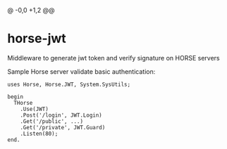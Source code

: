 @ -0,0 +1,2 @@
# horse-jwt
Middleware to generate jwt token and verify signature on HORSE servers

Sample Horse server validate basic authentication:

```delphi
uses Horse, Horse.JWT, System.SysUtils;

begin
  THorse
    .Use(JWT)
    .Post('/login', JWT.Login)
    .Get('/public', ...)
    .Get('/private', JWT.Guard)
    .Listen(80);
end.
```


